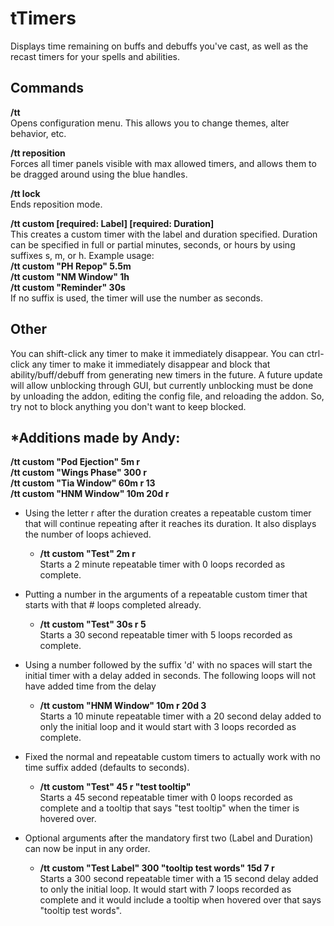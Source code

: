 # tTimers
Displays time remaining on buffs and debuffs you've cast, as well as the recast timers for your spells and abilities.

## Commands

**/tt**<br>
Opens configuration menu.  This allows you to change themes, alter behavior, etc.

**/tt reposition**<br>
Forces all timer panels visible with max allowed timers, and allows them to be dragged around using the blue handles.

**/tt lock**<br>
Ends reposition mode.

**/tt custom [required: Label] [required: Duration]**<br>
This creates a custom timer with the label and duration specified.  Duration can be specified in full or partial minutes, seconds, or hours by using suffixes s, m, or h.  Example usage:<br>
**/tt custom "PH Repop" 5.5m**<br>
**/tt custom "NM Window" 1h**<br>
**/tt custom "Reminder" 30s**<br>
If no suffix is used, the timer will use the number as seconds.

## Other
You can shift-click any timer to make it immediately disappear.  You can ctrl-click any timer to make it immediately disappear and block that ability/buff/debuff from generating new timers in the future.  A future update will allow unblocking through GUI, but currently unblocking must be done by unloading the addon, editing the config file, and reloading the addon.  So, try not to block anything you don't want to keep blocked.

## *Additions made by Andy:

**/tt custom "Pod Ejection" 5m r** <br>
**/tt custom "Wings Phase" 300 r** <br>
**/tt custom "Tia Window" 60m r 13** <br>
**/tt custom "HNM Window" 10m 20d r** <br> 

- Using the letter r after the duration creates a repeatable custom timer that will continue repeating after it reaches its duration. It also displays the number of loops achieved.
    - **/tt custom "Test" 2m r** <br>
    Starts a 2 minute repeatable timer with 0 loops recorded as complete.

- Putting a number in the arguments of a repeatable custom timer that starts with that # loops completed already. 

    - **/tt custom "Test" 30s r 5** <br>
    Starts a 30 second repeatable timer with 5 loops recorded as complete.

- Using a number followed by the suffix 'd' with no spaces will start the initial timer with a delay added in seconds. The following loops will not have added time from the delay 

    - **/tt custom "HNM Window" 10m r 20d 3** <br>
    Starts a 10 minute repeatable timer with a 20 second delay added to only the initial loop and it would start with 3 loops recorded as complete.

- Fixed the normal and repeatable custom timers to actually work with no time suffix added (defaults to seconds).

    - **/tt custom "Test" 45 r "test tooltip"** <br>
    Starts a 45 second repeatable timer with 0 loops recorded as complete and a tooltip that says "test tooltip" when the timer is hovered over.

- Optional arguments after the mandatory first two (Label and Duration) can now be input in any order.

    - **/tt custom "Test Label" 300 "tooltip test words" 15d 7 r** <br>
    Starts a 300 second repeatable timer with a 15 second delay added to only the initial loop. It would start with 7 loops recorded as complete and it would include a tooltip when hovered over that says "tooltip test words".